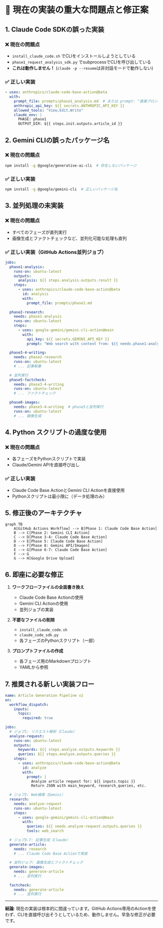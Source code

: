 # 🚨 現在の実装の重大な問題点と修正案

## 1. Claude Code SDKの誤った実装

### ❌ 現在の問題点
- `install_claude_code.sh` でCLIをインストールしようとしている
- `phase1_request_analysis_sdk.py` でsubprocessでCLIを呼び出している
- **これは動作しません！** (`claude -p --resume`は非対話モードで動作しない)

### ✅ 正しい実装
```yaml
- uses: anthropics/claude-code-base-action@beta
  with:
    prompt_file: prompts/phase1_analysis.md  # または prompt: "直接プロンプト"
    anthropic_api_key: ${{ secrets.ANTHROPIC_API_KEY }}
    allowed_tools: "View,Edit,Write"
    claude_env: |
      PHASE: phase1
      OUTPUT_DIR: ${{ steps.init.outputs.article_id }}
```

## 2. Gemini CLIの誤ったパッケージ名

### ❌ 現在の問題点
```bash
npm install -g @google/generative-ai-cli  # 存在しないパッケージ
```

### ✅ 正しい実装
```bash
npm install -g @google/gemini-cli  # 正しいパッケージ名
```

## 3. 並列処理の未実装

### ❌ 現在の問題点
- すべてのフェーズが直列実行
- 画像生成とファクトチェックなど、並列化可能な処理も直列

### ✅ 正しい実装（GitHub Actions並列ジョブ）
```yaml
jobs:
  phase1-analysis:
    runs-on: ubuntu-latest
    outputs:
      analysis: ${{ steps.analysis.outputs.result }}
    steps:
      - uses: anthropics/claude-code-base-action@beta
        id: analysis
        with:
          prompt_file: prompts/phase1.md
          
  phase2-research:
    needs: phase1-analysis
    runs-on: ubuntu-latest
    steps:
      - uses: google-gemini/gemini-cli-action@main
        with:
          api_key: ${{ secrets.GEMINI_API_KEY }}
          prompt: "Web search with context from: ${{ needs.phase1-analysis.outputs.analysis }}"
          
  phase3-4-writing:
    needs: phase2-research
    runs-on: ubuntu-latest
    # ... 記事執筆
    
  # 並列実行
  phase5-factcheck:
    needs: phase3-4-writing
    runs-on: ubuntu-latest
    # ... ファクトチェック
    
  phase8-images:
    needs: phase3-4-writing  # phase5と並列実行
    runs-on: ubuntu-latest
    # ... 画像生成
```

## 4. Python スクリプトの過度な使用

### ❌ 現在の問題点
- 各フェーズをPythonスクリプトで実装
- Claude/Gemini APIを直接呼び出し

### ✅ 正しい実装
- Claude Code Base ActionとGemini CLI Actionを直接使用
- Pythonスクリプトは最小限に（データ処理のみ）

## 5. 修正後のアーキテクチャ

```mermaid
graph TB
    A[GitHub Actions Workflow] --> B[Phase 1: Claude Code Base Action]
    B --> C[Phase 2: Gemini CLI Action]
    C --> D[Phase 3-4: Claude Code Base Action]
    D --> E[Phase 5: Claude Code Base Action]
    D --> F[Phase 8: Gemini API/Imagen]
    E --> G[Phase 6-7: Claude Code Base Action]
    F --> G
    G --> H[Google Drive Upload]
```

## 6. 即座に必要な修正

1. **ワークフローファイルの全面書き換え**
   - Claude Code Base Actionの使用
   - Gemini CLI Actionの使用
   - 並列ジョブの実装

2. **不要なファイルの削除**
   - `install_claude_code.sh`
   - `claude_code_sdk.py`
   - 各フェーズのPythonスクリプト（一部）

3. **プロンプトファイルの作成**
   - 各フェーズ用のMarkdownプロンプト
   - YAMLから参照

## 7. 推奨される新しい実装フロー

```yaml
name: Article Generation Pipeline v2
on:
  workflow_dispatch:
    inputs:
      topic:
        required: true
        
jobs:
  # ジョブ1: リクエスト解析（Claude）
  analyze-request:
    runs-on: ubuntu-latest
    outputs:
      keywords: ${{ steps.analyze.outputs.keywords }}
      queries: ${{ steps.analyze.outputs.queries }}
    steps:
      - uses: anthropics/claude-code-base-action@beta
        id: analyze
        with:
          prompt: |
            Analyze article request for: ${{ inputs.topic }}
            Return JSON with main_keyword, research_queries, etc.
          
  # ジョブ2: Web検索（Gemini）
  research:
    needs: analyze-request
    runs-on: ubuntu-latest
    steps:
      - uses: google-gemini/gemini-cli-action@main
        with:
          queries: ${{ needs.analyze-request.outputs.queries }}
          tools: web_search
          
  # ジョブ3-7: 記事生成（Claude）
  generate-article:
    needs: research
    # ... Claude Code Base Actionで実装
    
  # 並列ジョブ: 画像生成とファクトチェック
  generate-images:
    needs: generate-article
    # ... 並列実行
    
  factcheck:
    needs: generate-article
    # ... 並列実行
```

---

**結論**: 現在の実装は根本的に間違っています。GitHub Actions専用のActionを使わず、CLIを直接呼び出そうとしているため、動作しません。早急な修正が必要です。